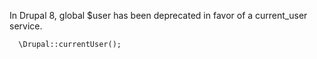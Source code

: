 In Drupal 8, global $user has been deprecated in favor of a current_user service.

```
  \Drupal::currentUser();
```
